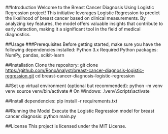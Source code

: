 
##Introduction
Welcome to the Breast Cancer Diagnosis Using Logistic Regression project! This initiative leverages Logistic Regression to predict the likelihood of breast cancer based on clinical measurements. By analyzing key features, the model offers valuable insights that contribute to early detection, making it a significant tool in the field of medical diagnostics.

##Usage
###Prerequisites
Before getting started, make sure you have the following dependencies installed:
Python 3.x
 Required Python packages: NumPy, pandas, scikit-learn
 
##Installation
Clone the repository:
 git clone https://github.com/RonoAnalyst/breast-cancer-diagnosis-logistic-regression.git
 cd breast-cancer-diagnosis-logistic-regression
 
##Set up virtual environment (optional but recommended):
 python -m venv venv
 source venv/bin/activate      # On Windows: .\venv\Scripts\activate
 
##Install dependencies:
 pip install -r requirements.txt
 
##Running the Model
 Execute the Logistic Regression model for breast cancer diagnosis:
python main.py

##License
This project is licensed under the MIT License.

